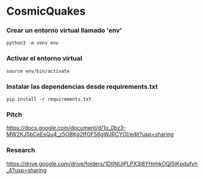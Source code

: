 ﻿# CosmicQuakes

### Crear un entorno virtual llamado 'env'
```
python3 -m venv env
```
### Activar el entorno virtual
```
source env/bin/activate
```
### Instalar las dependencias desde requirements.txt
````
pip install -r requirements.txt
````
### Pitch
https://docs.google.com/document/d/1o_0bz3-MW2KJ5bCeEsQu4_z5OBKg2tfOF56gWJRCYOI/edit?usp=sharing

### Research
https://drive.google.com/drive/folders/1DtINUjPLPX3I8YHnhkOQI5IKpdufvh_4?usp=sharing
